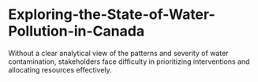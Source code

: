 # Exploring-the-State-of-Water-Pollution-in-Canada
Without a clear analytical view of the patterns and severity of water contamination, stakeholders face difficulty in prioritizing interventions and allocating resources effectively.
